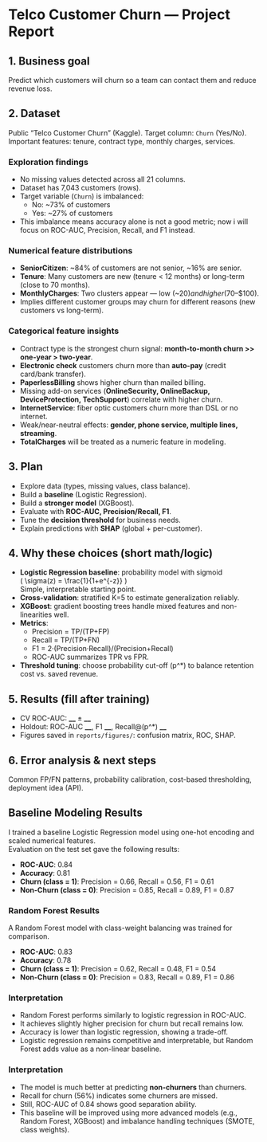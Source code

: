 # Telco Customer Churn — Project Report

## 1. Business goal
Predict which customers will churn so a team can contact them and reduce revenue loss.

## 2. Dataset
Public “Telco Customer Churn” (Kaggle). Target column: `Churn` (Yes/No).  
Important features: tenure, contract type, monthly charges, services.

### Exploration findings
- No missing values detected across all 21 columns.
- Dataset has 7,043 customers (rows).
- Target variable (`Churn`) is imbalanced:
  - No: ~73% of customers
  - Yes: ~27% of customers
- This imbalance means accuracy alone is not a good metric; now i  will focus on ROC-AUC, Precision, Recall, and F1 instead.

### Numerical feature distributions
- **SeniorCitizen**: ~84% of customers are not senior, ~16% are senior.
- **Tenure**: Many customers are new (tenure < 12 months) or long-term (close to 70 months).
- **MonthlyCharges**: Two clusters appear — low (~$20) and higher ($70–$100).
- Implies different customer groups may churn for different reasons (new customers vs long-term).


### Categorical feature insights
- Contract type is the strongest churn signal: **month-to-month churn >> one-year > two-year**.
- **Electronic check** customers churn more than **auto-pay** (credit card/bank transfer).
- **PaperlessBilling** shows higher churn than mailed billing.
- Missing add-on services (**OnlineSecurity, OnlineBackup, DeviceProtection, TechSupport**) correlate with higher churn.
- **InternetService**: fiber optic customers churn more than DSL or no internet.
- Weak/near-neutral effects: **gender, phone service, multiple lines, streaming**.
- **TotalCharges** will be treated as a numeric feature in modeling.




## 3. Plan
- Explore data (types, missing values, class balance).
- Build a **baseline** (Logistic Regression).
- Build a **stronger model** (XGBoost).
- Evaluate with **ROC-AUC, Precision/Recall, F1**.
- Tune the **decision threshold** for business needs.
- Explain predictions with **SHAP** (global + per-customer).

## 4. Why these choices (short math/logic)
- **Logistic Regression baseline**: probability model with sigmoid  
  \( \sigma(z) = \frac{1}{1+e^{-z}} \)  
  Simple, interpretable starting point.
- **Cross-validation**: stratified K=5 to estimate generalization reliably.
- **XGBoost**: gradient boosting trees handle mixed features and non-linearities well.
- **Metrics**:  
  - Precision = TP/(TP+FP)  
  - Recall = TP/(TP+FN)  
  - F1 = 2·(Precision·Recall)/(Precision+Recall)  
  - ROC-AUC summarizes TPR vs FPR.
- **Threshold tuning**: choose probability cut-off \(p^*\) to balance retention cost vs. saved revenue.

## 5. Results (fill after training)
- CV ROC-AUC: **__** ± **__**
- Holdout: ROC-AUC **__**, F1 **__**, Recall@\(p^*\) **__**  
- Figures saved in `reports/figures/`: confusion matrix, ROC, SHAP.

## 6. Error analysis & next steps
Common FP/FN patterns, probability calibration, cost-based thresholding, deployment idea (API).


## Baseline Modeling Results

I trained a baseline Logistic Regression model using one-hot encoding and scaled numerical features.  
Evaluation on the test set gave the following results:

- **ROC-AUC**: 0.84
- **Accuracy**: 0.81
- **Churn (class = 1)**: Precision = 0.66, Recall = 0.56, F1 = 0.61
- **Non-Churn (class = 0)**: Precision = 0.85, Recall = 0.89, F1 = 0.87

### Random Forest Results

A Random Forest model with class-weight balancing was trained for comparison.

- **ROC-AUC**: 0.83
- **Accuracy**: 0.78
- **Churn (class = 1)**: Precision = 0.62, Recall = 0.48, F1 = 0.54
- **Non-Churn (class = 0)**: Precision = 0.83, Recall = 0.89, F1 = 0.86

### Interpretation
- Random Forest performs similarly to logistic regression in ROC-AUC.
- It achieves slightly higher precision for churn but recall remains low.
- Accuracy is lower than logistic regression, showing a trade-off.
- Logistic regression remains competitive and interpretable, but Random Forest adds value as a non-linear baseline.


### Interpretation
- The model is much better at predicting **non-churners** than churners.
- Recall for churn (56%) indicates some churners are missed.
- Still, ROC-AUC of 0.84 shows good separation ability.
- This baseline will be improved using more advanced models (e.g., Random Forest, XGBoost) and imbalance handling techniques (SMOTE, class weights).

